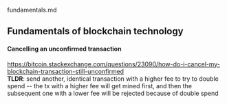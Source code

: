 fundamentals.md

## Fundamentals of blockchain technology

#### Cancelling an unconfirmed transaction
https://bitcoin.stackexchange.com/questions/23090/how-do-i-cancel-my-blockchain-transaction-still-unconfirmed \
**TLDR**: send another, identical transaction with a higher fee to try to double spend -- the tx with a higher fee will get mined first, and then the subsequent one with a lower fee will be rejected because of double spend
